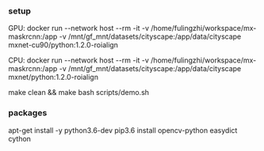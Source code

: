 ### setup

GPU:
docker run --network host --rm -it -v /home/fulingzhi/workspace/mx-maskrcnn:/app -v /mnt/gf_mnt/datasets/cityscape:/app/data/cityscape mxnet-cu90/python:1.2.0-roialign

CPU:
docker run --network host --rm -it -v /home/fulingzhi/workspace/mx-maskrcnn:/app -v /mnt/gf_mnt/datasets/cityscape:/app/data/cityscape mxnet/python:1.2.0-roialign


make clean && make
bash scripts/demo.sh

### packages

apt-get install -y python3.6-dev
pip3.6 install opencv-python easydict cython

